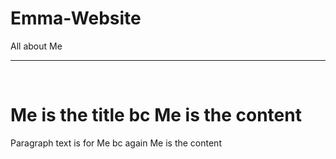 # Emma-Website
All about Me
<br><hr><br>
<h1>Me is the title bc Me is the content</h1>
<p>Paragraph text is for Me bc again Me is the content</h3>
